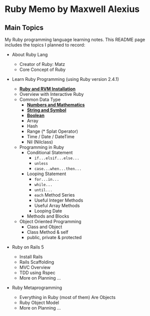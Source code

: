 # Ruby Memo by Maxwell Alexius

## Main Topics

My Ruby programming language learning notes. This README page includes the topics I planned to record:

- About Ruby Lang
  - Creator of Ruby: Matz
  - Core Concept of Ruby

- Learn Ruby Programming (using Ruby version 2.4.1)
  - [**Ruby and RVM Installation**](https://github.com/Maxwell-Alexius/Ruby-Memo/blob/master/Learn%20Ruby%20Programming/Ruby_and_RVM_Installation.md)
  - Overview with Interactive Ruby
  - Common Data Type
    - [**Numbers and Mathematics**](https://github.com/Maxwell-Alexius/Ruby-Memo/blob/master/Learn%20Ruby%20Programming/Numbers_and_Mathematics.md)
    - [**String and Symbol**](https://github.com/Maxwell-Alexius/Ruby-Memo/blob/master/Learn%20Ruby%20Programming/String_and_Symbol.md)
    - [**Boolean**](https://github.com/Maxwell-Alexius/Ruby-Memo/blob/master/Learn%20Ruby%20Programming/Boolean.md)
    - Array
    - Hash
    - Range (* Splat Operator)
    - Time / Date / DateTime
    - Nil (Nilclass)
  - Programming in Ruby
    - Conditional Statement
      - `if...elsif...else...`
      - `unless`
      - `case...when...then...`
    - Looping Statement
      - `for...in...`
      - `while...`
      - `until...`
      - `each` Method Series
      - Useful Integer Methods
      - Useful Array Methods
      - Looping Date
    - Methods and Blocks
  - Object Oriented Programming
    - Class and Object
    - Class Method & self
    - public, private & protected

- Ruby on Rails 5
  - Install Rails
  - Rails Scaffolding
  - MVC Overview
  - TDD using Rspec
  - More on Planning ...

- Ruby Metaprogramming
  - Everything in Ruby (most of them) Are Objects
  - Ruby Object Model
  - More on Planning ...
